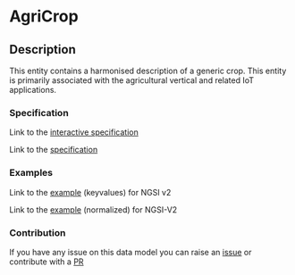 # AgriCrop

## Description 

This entity contains a harmonised description of a generic crop. This entity
is primarily associated with the agricultural vertical and related IoT
applications.

### Specification

Link to the [interactive specification](https://swagger.lab.fiware.org/?url=https://smart-data-models.github.io/dataModel.Agrifood/AgriCrop/swagger.yaml)

Link to the [specification](https://smart-data-models.github.io/dataModel.Agrifood/AgriCrop/doc/spec.md)
### Examples

Link to the [example](https://smart-data-models.github.io/dataModel.Agrifood/AgriCrop/examples/example.json) (keyvalues) for NGSI v2

Link to the [example](https://smart-data-models.github.io/dataModel.Agrifood/AgriCrop/examples/example-normalized.json) (normalized) for NGSI-V2
### Contribution

 If you have any issue on this data model you can raise an [issue](https://github.com/smart-data-models/dataModel.Agrifood/issues)  or contribute with a [PR](https://github.com/smart-data-models/dataModel.Agrifood/pulls)